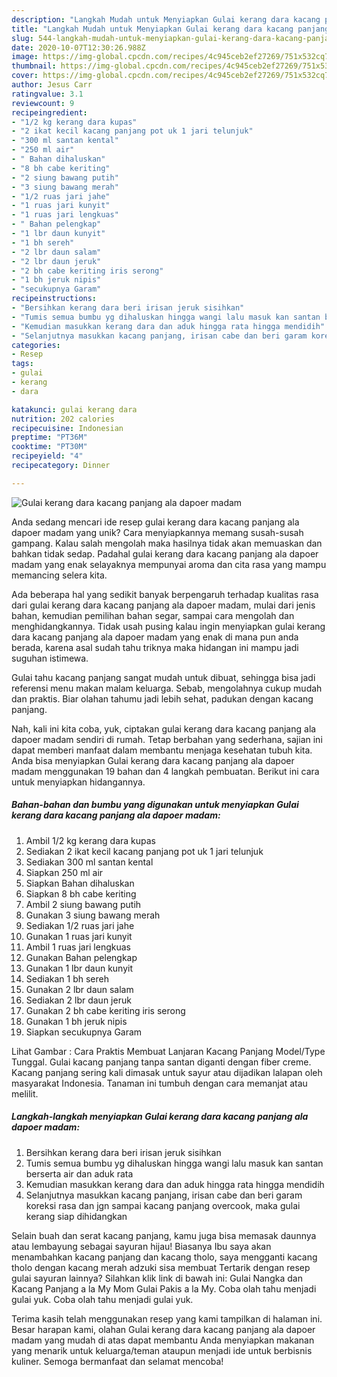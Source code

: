 ```yaml
---
description: "Langkah Mudah untuk Menyiapkan Gulai kerang dara kacang panjang ala dapoer madam, Bisa Manjain Lidah"
title: "Langkah Mudah untuk Menyiapkan Gulai kerang dara kacang panjang ala dapoer madam, Bisa Manjain Lidah"
slug: 544-langkah-mudah-untuk-menyiapkan-gulai-kerang-dara-kacang-panjang-ala-dapoer-madam-bisa-manjain-lidah
date: 2020-10-07T12:30:26.988Z
image: https://img-global.cpcdn.com/recipes/4c945ceb2ef27269/751x532cq70/gulai-kerang-dara-kacang-panjang-ala-dapoer-madam-foto-resep-utama.jpg
thumbnail: https://img-global.cpcdn.com/recipes/4c945ceb2ef27269/751x532cq70/gulai-kerang-dara-kacang-panjang-ala-dapoer-madam-foto-resep-utama.jpg
cover: https://img-global.cpcdn.com/recipes/4c945ceb2ef27269/751x532cq70/gulai-kerang-dara-kacang-panjang-ala-dapoer-madam-foto-resep-utama.jpg
author: Jesus Carr
ratingvalue: 3.1
reviewcount: 9
recipeingredient:
- "1/2 kg kerang dara kupas"
- "2 ikat kecil kacang panjang pot uk 1 jari telunjuk"
- "300 ml santan kental"
- "250 ml air"
- " Bahan dihaluskan"
- "8 bh cabe keriting"
- "2 siung bawang putih"
- "3 siung bawang merah"
- "1/2 ruas jari jahe"
- "1 ruas jari kunyit"
- "1 ruas jari lengkuas"
- " Bahan pelengkap"
- "1 lbr daun kunyit"
- "1 bh sereh"
- "2 lbr daun salam"
- "2 lbr daun jeruk"
- "2 bh cabe keriting iris serong"
- "1 bh jeruk nipis"
- "secukupnya Garam"
recipeinstructions:
- "Bersihkan kerang dara beri irisan jeruk sisihkan"
- "Tumis semua bumbu yg dihaluskan hingga wangi lalu masuk kan santan berserta air dan aduk rata"
- "Kemudian masukkan kerang dara dan aduk hingga rata hingga mendidih"
- "Selanjutnya masukkan kacang panjang, irisan cabe dan beri garam koreksi rasa dan jgn sampai kacang panjang overcook, maka gulai kerang siap dihidangkan"
categories:
- Resep
tags:
- gulai
- kerang
- dara

katakunci: gulai kerang dara 
nutrition: 202 calories
recipecuisine: Indonesian
preptime: "PT36M"
cooktime: "PT30M"
recipeyield: "4"
recipecategory: Dinner

---
```



![Gulai kerang dara kacang panjang ala dapoer madam](https://img-global.cpcdn.com/recipes/4c945ceb2ef27269/751x532cq70/gulai-kerang-dara-kacang-panjang-ala-dapoer-madam-foto-resep-utama.jpg)

Anda sedang mencari ide resep gulai kerang dara kacang panjang ala dapoer madam yang unik? Cara menyiapkannya memang susah-susah gampang. Kalau salah mengolah maka hasilnya tidak akan memuaskan dan bahkan tidak sedap. Padahal gulai kerang dara kacang panjang ala dapoer madam yang enak selayaknya mempunyai aroma dan cita rasa yang mampu memancing selera kita.

Ada beberapa hal yang sedikit banyak berpengaruh terhadap kualitas rasa dari gulai kerang dara kacang panjang ala dapoer madam, mulai dari jenis bahan, kemudian pemilihan bahan segar, sampai cara mengolah dan menghidangkannya. Tidak usah pusing kalau ingin menyiapkan gulai kerang dara kacang panjang ala dapoer madam yang enak di mana pun anda berada, karena asal sudah tahu triknya maka hidangan ini mampu jadi suguhan istimewa.

Gulai tahu kacang panjang sangat mudah untuk dibuat, sehingga bisa jadi referensi menu makan malam keluarga. Sebab, mengolahnya cukup mudah dan praktis. Biar olahan tahumu jadi lebih sehat, padukan dengan kacang panjang.


Nah, kali ini kita coba, yuk, ciptakan gulai kerang dara kacang panjang ala dapoer madam sendiri di rumah. Tetap berbahan yang sederhana, sajian ini dapat memberi manfaat dalam membantu menjaga kesehatan tubuh kita. Anda bisa menyiapkan Gulai kerang dara kacang panjang ala dapoer madam menggunakan 19 bahan dan 4 langkah pembuatan. Berikut ini cara untuk menyiapkan hidangannya.

<!--inarticleads1-->

##### Bahan-bahan dan bumbu yang digunakan untuk menyiapkan Gulai kerang dara kacang panjang ala dapoer madam:

1. Ambil 1/2 kg kerang dara kupas
1. Sediakan 2 ikat kecil kacang panjang pot uk 1 jari telunjuk
1. Sediakan 300 ml santan kental
1. Siapkan 250 ml air
1. Siapkan  Bahan dihaluskan
1. Siapkan 8 bh cabe keriting
1. Ambil 2 siung bawang putih
1. Gunakan 3 siung bawang merah
1. Sediakan 1/2 ruas jari jahe
1. Gunakan 1 ruas jari kunyit
1. Ambil 1 ruas jari lengkuas
1. Gunakan  Bahan pelengkap
1. Gunakan 1 lbr daun kunyit
1. Sediakan 1 bh sereh
1. Gunakan 2 lbr daun salam
1. Sediakan 2 lbr daun jeruk
1. Gunakan 2 bh cabe keriting iris serong
1. Gunakan 1 bh jeruk nipis
1. Siapkan secukupnya Garam


Lihat Gambar : Cara Praktis Membuat Lanjaran Kacang Panjang Model/Type Tunggal. Gulai kacang panjang tanpa santan diganti dengan fiber creme. Kacang panjang sering kali dimasak untuk sayur atau dijadikan lalapan oleh masyarakat Indonesia. Tanaman ini tumbuh dengan cara memanjat atau melilit. 

<!--inarticleads2-->

##### Langkah-langkah menyiapkan Gulai kerang dara kacang panjang ala dapoer madam:

1. Bersihkan kerang dara beri irisan jeruk sisihkan
1. Tumis semua bumbu yg dihaluskan hingga wangi lalu masuk kan santan berserta air dan aduk rata
1. Kemudian masukkan kerang dara dan aduk hingga rata hingga mendidih
1. Selanjutnya masukkan kacang panjang, irisan cabe dan beri garam koreksi rasa dan jgn sampai kacang panjang overcook, maka gulai kerang siap dihidangkan


Selain buah dan serat kacang panjang, kamu juga bisa memasak daunnya atau lembayung sebagai sayuran hijau! Biasanya Ibu saya akan menambahkan kacang panjang dan kacang tholo, saya mengganti kacang tholo dengan kacang merah adzuki sisa membuat Tertarik dengan resep gulai sayuran lainnya? Silahkan klik link di bawah ini: Gulai Nangka dan Kacang Panjang a la My Mom Gulai Pakis a la My. Coba olah tahu menjadi gulai yuk. Coba olah tahu menjadi gulai yuk. 

Terima kasih telah menggunakan resep yang kami tampilkan di halaman ini. Besar harapan kami, olahan Gulai kerang dara kacang panjang ala dapoer madam yang mudah di atas dapat membantu Anda menyiapkan makanan yang menarik untuk keluarga/teman ataupun menjadi ide untuk berbisnis kuliner. Semoga bermanfaat dan selamat mencoba!
